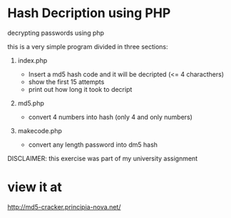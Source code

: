 # Hash Decription using PHP
decrypting passwords using php 

this is a very simple program divided in three sections:
1. index.php
      - Insert a md5 hash code and it will be decripted (<= 4 characthers)
      - show the first 15 attempts
      - print out how long it took to decript
2. md5.php
      - convert 4 numbers into hash (only 4 and only numbers)

3. makecode.php
      - convert any length password into dm5 hash
      


DISCLAIMER:
this exercise was part of my university assignment

# view it at
http://md5-cracker.principia-nova.net/
